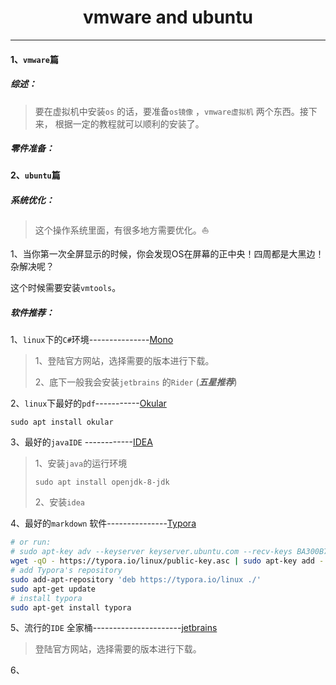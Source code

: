 <h1 align = "center">vmware and ubuntu</h1>

------



#### 1、`vmware`篇

##### 综述：

> 要在虚拟机中安装`os` 的话，要准备`os镜像` ，`vmware虚拟机` 两个东西。接下来， 根据一定的教程就可以顺利的安装了。

##### 零件准备：









#### 2、`ubuntu`篇

##### 系统优化：

> 这个操作系统里面，有很多地方需要优化。:sailboat: 

1、当你第一次全屏显示的时候，你会发现OS在屏幕的正中央！四周都是大黑边！杂解决呢？

这个时候需要安装`vmtools`。





##### 软件推荐：

1、`linux`下的`C#`环境---------------[Mono](https://www.mono-project.com/)

> 1、登陆官方网站，选择需要的版本进行下载。
>
> 2、底下一般我会安装`jetbrains` 的`Rider` (***五星推荐***)





2、`linux`下最好的`pdf`-----------[Okular](https://okular.kde.org/)

```shell
sudo apt install okular
```







3、最好的`javaIDE` ------------[IDEA](https://www.jetbrains.com/idea/)

> 1、安装`java`的运行环境
>
> ```shell
> sudo apt install openjdk-8-jdk
> ```
>
> 2、安装`idea` 









4、最好的`markdown` 软件---------------[Typora](https://www.typora.io/)

```sh
# or run:
# sudo apt-key adv --keyserver keyserver.ubuntu.com --recv-keys BA300B7755AFCFAE
wget -qO - https://typora.io/linux/public-key.asc | sudo apt-key add -
# add Typora's repository
sudo add-apt-repository 'deb https://typora.io/linux ./'
sudo apt-get update
# install typora
sudo apt-get install typora
```



5、流行的`IDE` 全家桶----------------------[jetbrains](https://www.jetbrains.com/)

> 登陆官方网站，选择需要的版本进行下载。





6、


